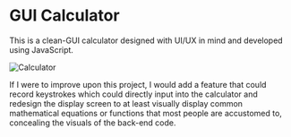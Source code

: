 # GUI Calculator

This is a clean-GUI calculator designed with UI/UX in mind and developed using JavaScript. 

![Calculator](https://i.imgur.com/x25OY5f.png?1)

If I were to improve upon this project, I would add a feature that could record keystrokes which could directly input into the calculator and redesign the display screen to at least visually display common mathematical equations or functions that most people are accustomed to, concealing the visuals of the back-end code. 
